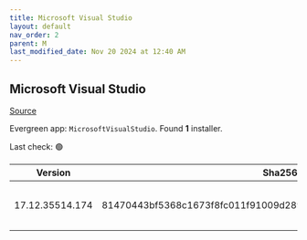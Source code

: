 ```yaml
---
title: Microsoft Visual Studio
layout: default
nav_order: 2
parent: M
last_modified_date: Nov 20 2024 at 12:40 AM
---
```


## Microsoft Visual Studio

[Source](https://visualstudio.microsoft.com/)

Evergreen app: `MicrosoftVisualStudio`. Found **1** installer.

Last check: 🟢

| Version         | Sha256                                                           | Size    | URI                                                                                                                                                                                                                                                                                                                                                      |
| --------------- | ---------------------------------------------------------------- | ------- | -------------------------------------------------------------------------------------------------------------------------------------------------------------------------------------------------------------------------------------------------------------------------------------------------------------------------------------------------------- |
| 17.12.35514.174 | 81470443bf5368c1673f8fc011f91009d289325ace4894ba432adaf0dcc36c38 | 4432168 | [https://download.visualstudio.microsoft.com/download/pr/a3e5737b-555b-485f-bc43-1d5118552243/81470443bf5368c1673f8fc011f91009d289325ace4894ba432adaf0dcc36c38/vs_Setup.exe](https://download.visualstudio.microsoft.com/download/pr/a3e5737b-555b-485f-bc43-1d5118552243/81470443bf5368c1673f8fc011f91009d289325ace4894ba432adaf0dcc36c38/vs_Setup.exe) |

